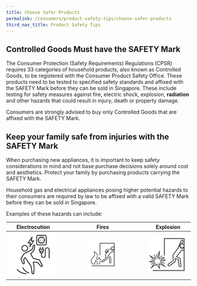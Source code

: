 ```yaml
---
title: Choose Safer Products
permalink: /consumers/product-safety-tips/choose-safer-products
third_nav_title: Product Safety Tips
---
```

## Controlled Goods Must have the SAFETY Mark
The Consumer Protection (Safety Requirements) Regulations (CPSR) requires 33 categories of household products, also known as Controlled Goods, to be registered with the Consumer Product Safety Office. These products need to be tested to specified safety standards and affixed with the SAFETY Mark before they can be sold in Singapore. These include testing for safety measures against fire, electric shock, explosion, **radiation** and other hazards that could result in injury, death or property damage.

Consumers are strongly advised to buy only Controlled Goods that are affixed with the SAFETY Mark.

## Keep your family safe from injuries with the SAFETY Mark
When purchasing new appliances, it is important to keep safety considerations in mind and not base purchase decisions solely around cost and aesthetics. Protect your family by purchasing products carrying the SAFETY Mark.

Household gas and electrical appliances posing higher potential hazards to their consumers are required by law to be affixed with a valid SAFETY Mark before they can be sold in Singapore.

Examples of these hazards can include:

|Electrocution|![blank](/images/consumers/blank.png)|Fires|![blank](/images/consumers/blank.png)|Explosion|
|:---:|---|:---:|---|:---:|
|![electrocution](/images/consumers/choose-safer-products/electrocuted-icon.png)|![blank](/images/consumers/blank.png)|![fires](/images/consumers/choose-safer-products/fire-icon.png)|![blank](/images/consumers/blank.png)|![explosion](/images/consumers/choose-safer-products/explosion-icon.png)|

